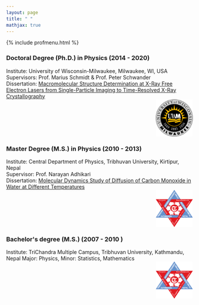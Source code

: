 ```yaml
---
layout: page
title: " "
mathjax: true
---
```


{% include profmenu.html %}


### Doctoral Degree (Ph.D.) in Physics (2014 - 2020)

Institute: University of Wisconsin-Milwaukee, Milwaukee, WI, USA
<br>
Supervisors: Prof. Marius Schmidt & Prof. Peter Schwander
<br>
Dissertation: [Macromolecular Structure Determination at X-Ray Free Electron Lasers from Single-Particle Imaging  to Time-Resolved X-Ray Crystallography](https://dc.uwm.edu/cgi/viewcontent.cgi?article=3585&context=etd)
<br>
<img align="right" width="100" height="100" src="/Images/uwmlogo.png">
<br clear="right"/>

### Master Degree (M.S.) in Physics (2010 - 2013)

Institute: Central Department of Physics, Tribhuvan University, Kirtipur, Nepal
<br>
Supervisor: Prof. Narayan Adhikari
<br>
Dissertation: [Molecular Dynamics Study of Diffusion of Carbon Monoxide in Water at Different Temperatures](https://github.com/ishworpoudyal/ishworpoudyal.github.io/blob/master/Professional/ishwor_thesis.pdf)
<br>
<img align="right" width="100" height="100" src="/Images/TU.png">
<br clear="right"/>


### Bachelor's degree (M.S.) (2007 - 2010 )

Institute: TriChandra Multiple Campus, Tribhuvan University, Kathmandu, Nepal
Major: Physics, Minor: Statistics, Mathematics
<br>
<img align="right" width="100" height="100" src="/Images/TU.png">
<br clear="right"/>
